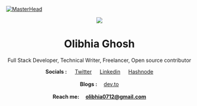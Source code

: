 [![MasterHead](https://github.com/OlibhiaGhosh/OlibhiaGhosh/blob/main/Github%20Header%20image.png)](https://github.com/OlibhiaGhosh)

<p align="center"><img src="https://readme-typing-svg.herokuapp.com/?font=Mitr&color=A13B3B&size=20&center=true&vCenter=true&lines=!+!+Welcome+to+my+Profile+!+!;I+am+excited+to+learn+and+grow;Interested+in+Web-Dev+and+coding...;Have+a+great+day+ahead+!!"></p>

<h1 align="center">
Olibhia Ghosh
</h1>
<p align="center"> Full Stack Developer, Technical Writer, Freelancer, Open source contributor</p>

<div align="center"> <b>Socials :</b> &emsp; <a href="https://twitter.com/OlibhiaGhosh">Twitter</a>  &emsp; <span><a href="https://www.linkedin.com/in/olibhiaghosh/">Linkedin</a></span> &emsp;  <span><a href="https://olibhia.hashnode.dev/">Hashnode</a></span> </div>  
</br>
<div align="center"> <b> Blogs :</b>&emsp; <a href="https://dev.to/olibhiaghosh"> dev.to </a> </div>
</br>
<div align="center"> <b>Reach me:&emsp; <a href="olibhia0712@gmail.com">olibhia0712@gmail.com</a></b> </div>




  
